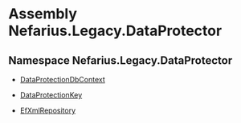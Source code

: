# Assembly Nefarius.Legacy.DataProtector

## Namespace Nefarius.Legacy.DataProtector

- [DataProtectionDbContext](./nefarius.legacy.dataprotector.dataprotectiondbcontext.md)

- [DataProtectionKey](./nefarius.legacy.dataprotector.dataprotectionkey.md)

- [EfXmlRepository](./nefarius.legacy.dataprotector.efxmlrepository.md)
